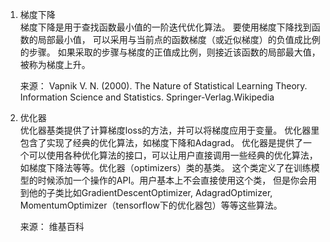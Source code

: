 1. 梯度下降  
    梯度下降是用于查找函数最小值的一阶迭代优化算法。 要使用梯度下降找到函数的局部最小值，
    可以采用与当前点的函数梯度（或近似梯度）的负值成比例的步骤。 
    如果采取的步骤与梯度的正值成比例，则接近该函数的局部最大值，被称为梯度上升。
    
    来源： Vapnik V. N. (2000). The Nature of Statistical Learning Theory. 
    Information Science and Statistics. Springer-Verlag.Wikipedia
    
2. 优化器  
    优化器基类提供了计算梯度loss的方法，并可以将梯度应用于变量。
    优化器里包含了实现了经典的优化算法，如梯度下降和Adagrad。 
    优化器是提供了一个可以使用各种优化算法的接口，可以让用户直接调用一些经典的优化算法，
    如梯度下降法等等。优化器（optimizers）类的基类。
    这个类定义了在训练模型的时候添加一个操作的API。用户基本上不会直接使用这个类，
    但是你会用到他的子类比如GradientDescentOptimizer, AdagradOptimizer, 
    MomentumOptimizer（tensorflow下的优化器包）等等这些算法。
    
    来源： 维基百科